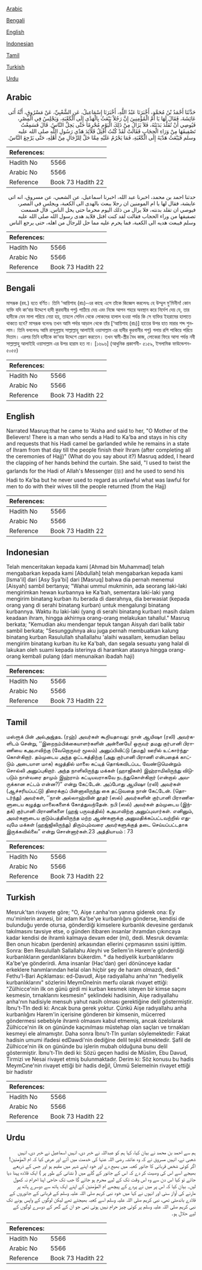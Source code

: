 [Arabic](#arabic)

[Bengali](#bengali)

[English](#english)

[Indonesian](#indonesian)

[Tamil](#tamil)

[Turkish](#turkish)

[Urdu](#urdu)

## Arabic


<div dir="rtl" lang="ar" style={{fontSize:'larger',backgroundColor:'#f8f9fa',padding:20}}>
حَدَّثَنَا أَحْمَدُ بْنُ مُحَمَّدٍ، أَخْبَرَنَا عَبْدُ اللَّهِ، أَخْبَرَنَا إِسْمَاعِيلُ، عَنِ الشَّعْبِيِّ، عَنْ مَسْرُوقٍ، أَنَّهُ أَتَى عَائِشَةَ، فَقَالَ لَهَا يَا أُمَّ الْمُؤْمِنِينَ إِنَّ رَجُلاً يَبْعَثُ بِالْهَدْىِ إِلَى الْكَعْبَةِ، وَيَجْلِسُ فِي الْمِصْرِ، فَيُوصِي أَنْ تُقَلَّدَ بَدَنَتُهُ، فَلاَ يَزَالُ مِنْ ذَلِكَ الْيَوْمِ مُحْرِمًا حَتَّى يَحِلَّ النَّاسُ‏.‏ قَالَ فَسَمِعْتُ تَصْفِيقَهَا مِنْ وَرَاءِ الْحِجَابِ فَقَالَتْ لَقَدْ كُنْتُ أَفْتِلُ قَلاَئِدَ هَدْىِ رَسُولِ اللَّهِ صلى الله عليه وسلم فَيَبْعَثُ هَدْيَهُ إِلَى الْكَعْبَةِ، فَمَا يَحْرُمُ عَلَيْهِ مِمَّا حَلَّ لِلرِّجَالِ مِنْ أَهْلِهِ، حَتَّى يَرْجِعَ النَّاسُ‏.‏
</div>
<div style={{backgroundColor:'#f8f9fa',padding:20, marginBottom: 10}}><table> <thead> <tr> <th>References:</th> <th></th> </tr> </thead> <tbody><tr><td>Hadith No</td><td>5566</td></tr><tr><td>Arabic No</td><td>5566</td></tr><tr><td>Reference</td><td>Book 73 Hadith 22</td></tr></tbody></table></div>


<div dir="rtl" lang="ar" style={{fontSize:'larger',backgroundColor:'#f8f9fa',padding:20}}>
حدثنا احمد بن محمد، اخبرنا عبد الله، اخبرنا اسماعيل، عن الشعبي، عن مسروق، انه اتى عايشة، فقال لها يا ام المومنين ان رجلا يبعث بالهدى الى الكعبة، ويجلس في المصر، فيوصي ان تقلد بدنته، فلا يزال من ذلك اليوم محرما حتى يحل الناس. قال فسمعت تصفيقها من وراء الحجاب فقالت لقد كنت افتل قلايد هدى رسول الله صلى الله عليه وسلم فيبعث هديه الى الكعبة، فما يحرم عليه مما حل للرجال من اهله، حتى يرجع الناس
</div>
<div style={{backgroundColor:'#f8f9fa',padding:20, marginBottom: 10}}><table> <thead> <tr> <th>References:</th> <th></th> </tr> </thead> <tbody><tr><td>Hadith No</td><td>5566</td></tr><tr><td>Arabic No</td><td>5566</td></tr><tr><td>Reference</td><td>Book 73 Hadith 22</td></tr></tbody></table></div>

## Bengali


<div dir="ltr" lang="bn" style={{fontSize:'larger',backgroundColor:'#f8f9fa',padding:20}}>
মাসরূক (রহ.) হতে বর্ণিত। তিনি ‘আয়িশাহ (রাঃ)-এর কাছে এসে তাঁকে জিজ্ঞেস করলেনঃ হে উম্মুল মু’মিনীন! কোন ব্যক্তি যদি কা‘বার উদ্দেশে হাদী কুরবানীর পশু) পাঠিয়ে দেয় এবং নিজে আপন শহরে অবস্থান করে নির্দেশ দেয় যে, তার হাদীকে যেন মালা পরিয়ে নেয়া হয়, তাহলে সেদিন থেকে লোকদের হালাল হওয়া পর্যন্ত কি সে ব্যক্তির ইহরামের হালাতে থাকতে হবে? মাসরূক বলেনঃ তখন আমি পর্দার আড়াল থেকে তাঁর [‘আয়িশাহ (রাঃ)] হাতের উপর হাত মারার শব্দ শুনলাম। তিনি বললেনঃ আমি রাসূলুল্লাহ সাল্লাল্লাহু আলাইহি ওয়াসাল্লাম এর হাদীর কুরবানীর পশু) গলায় রশি পাকিয়ে পরিয়ে দিতাম। এরপর তিনি হাদীকে কা‘বার উদ্দেশে প্রেরণ করতেন। তখন স্বামী-স্ত্রীর বৈধ কাজ, লোকেরা ফিরে আসা পর্যন্ত নবী সাল্লাল্লাহু আলাইহি ওয়াসাল্লাম এর উপর হারাম হত না। [১৬৯৬] (আধুনিক প্রকাশনী- ৫১৫৯, ইসলামিক ফাউন্ডেশন- ৫০৫৫)
</div>
<div style={{backgroundColor:'#f8f9fa',padding:20, marginBottom: 10}}><table> <thead> <tr> <th>References:</th> <th></th> </tr> </thead> <tbody><tr><td>Hadith No</td><td>5566</td></tr><tr><td>Arabic No</td><td>5566</td></tr><tr><td>Reference</td><td>Book 73 Hadith 22</td></tr></tbody></table></div>

## English


<div dir="ltr" lang="en" style={{fontSize:'larger',backgroundColor:'#f8f9fa',padding:20}}>
Narrated Masruq:that he came to 'Aisha and said to her, "O Mother of the Believers! There is a man who sends a Hadi to Ka'ba and stays in his city and requests that his Hadi camel be garlanded while he remains in a state of Ihram from that day till the people finish their Ihram (after completing all the ceremonies of Hajj)" (What do you say about it?) Masruq added, I heard the clapping of her hands behind the curtain. She said, "I used to twist the garlands for the Hadi of Allah's Messenger (ﷺ) and he used to send his Hadi to Ka'ba but he never used to regard as unlawful what was lawful for men to do with their wives till the people returned (from the Hajj)
</div>
<div style={{backgroundColor:'#f8f9fa',padding:20, marginBottom: 10}}><table> <thead> <tr> <th>References:</th> <th></th> </tr> </thead> <tbody><tr><td>Hadith No</td><td>5566</td></tr><tr><td>Arabic No</td><td>5566</td></tr><tr><td>Reference</td><td>Book 73 Hadith 22</td></tr></tbody></table></div>

## Indonesian


<div dir="ltr" lang="id" style={{fontSize:'larger',backgroundColor:'#f8f9fa',padding:20}}>
Telah menceritakan kepada kami [Ahmad bin Muhammad] telah mengabarkan kepada kami [Abdullah] telah mengabarkan kepada kami [Isma'il] dari [Asy Sya'bi] dari [Masruq] bahwa dia pernah menemui [Aisyah] sambil bertanya; "Wahai ummul mukminin, ada seorang laki-laki mengirimkan hewan kurbannya ke Ka'bah, sementara laki-laki yang mengirim binatang kurban itu berada di daerahnya, dia berwasiat (kepada orang yang di serahi binatang kurban) untuk mengalungi binatang kurbannya. Waktu itu laki-laki (yang di serahi binatang kurban) masih dalam keadaan ihram, hingga akhirnya orang-orang melakukan tahallul." Masruq berkata; "Kemudian aku mendengar tepuk tangan Aisyah dari balik tabir sambil berkata; "Sesungguhnya aku juga pernah membuatkan kalung binatang kurban Rasulullah shallallahu 'alaihi wasallam, kemudian beliau mengirim binatang kurban itu ke Ka'bah, dan segala sesuatu yang halal di lakukan oleh suami kepada isterinya di haramkan atasnya hingga orang-orang kembali pulang (dari menunaikan ibadah haji)
</div>
<div style={{backgroundColor:'#f8f9fa',padding:20, marginBottom: 10}}><table> <thead> <tr> <th>References:</th> <th></th> </tr> </thead> <tbody><tr><td>Hadith No</td><td>5566</td></tr><tr><td>Arabic No</td><td>5566</td></tr><tr><td>Reference</td><td>Book 73 Hadith 22</td></tr></tbody></table></div>

## Tamil


<div dir="ltr" lang="ta" style={{fontSize:'larger',backgroundColor:'#f8f9fa',padding:20}}>
மஸ்ரூக் பின் அல்அஜ்தஉ (ரஹ்) அவர்கள் கூறியதாவது: நான் ஆயிஷா (ரலி) அவர்களிடம் சென்று, ‘‘இறைநம்பிக்கையாளர்களின் அன்னையே! ஒருவர் தமது குர்பானி பிராணியை கஅபாவிற்கு (வேறொருவர் மூலம்) அனுப்பிவிட்டு (தமது) ஊரில் உட்கார்ந்துகொள்கிறார். தம்முடைய அந்த ஒட்டகத்திற்கு (அது குர்பானி பிராணி என்பதைக் காட்டும் அடையாள மாக) கழுத்தில் மாலை கட்டித் தொங்கவிடப்பட வேண்டுமென்றும் சொல்லி அனுப்புகிறார். அந்த நாளிலிருந்து மக்கள் (ஹாஜிகள்) இஹ்ராமிலிருந்து விடுபடும் நாள்வரை தாமும் இஹ்ராம் கட்டியவராகவே நடந்துகொள்கிறார் (என்றால் அவருக்கான சட்டம் என்ன?)” என்று கேட்டேன். அப்போது ஆயிஷா (ரலி) அவர்கள் (ஆச்சரியப்பட்டு) திரைக்குப் பின்னாலிருந்து கை தட்டுவதை நான் கேட்டேன். (தொடர்ந்து) அவர்கள், ‘‘நான் அல்லாஹ்வின் தூதர் (ஸல்) அவர்களின் குர்பானி பிராணிகளுடைய கழுத்து மாலைகளைக் கோத்துவந்தேன். நபி (ஸல்) அவர்கள் தம்முடைய (இந்தக்) குர்பானி பிராணிகளை (ஹஜ் பருவத்தில்) கஅபாவிற்கு அனுப்புவார்கள். எனினும், அவர்களுடைய குடும்பத்திலிருந்த மற்ற ஆண்களுக்கு அனுமதிக்கப்பட்டவற்றில் எதுவுமே மக்கள் (ஹஜ்ஜிலிருந்து) திரும்பும்வரை அவர்களுக்குத் தடை செய்யப்பட்டதாக இருக்கவில்லை” என்று சொன்னார்கள்.23 அத்தியாயம் : 73
</div>
<div style={{backgroundColor:'#f8f9fa',padding:20, marginBottom: 10}}><table> <thead> <tr> <th>References:</th> <th></th> </tr> </thead> <tbody><tr><td>Hadith No</td><td>5566</td></tr><tr><td>Arabic No</td><td>5566</td></tr><tr><td>Reference</td><td>Book 73 Hadith 22</td></tr></tbody></table></div>

## Turkish


<div dir="ltr" lang="tr" style={{fontSize:'larger',backgroundColor:'#f8f9fa',padding:20}}>
Mesruk'tan rivayete göre; "O, Aişe r.anha'nın yanına giderek ona: Ey mu'minlerin annesi, bir adam Ka'be'ye kurbanlığını gönderse, kendisi de bulunduğu yerde otursa, gönderdiği kimselere kurbanlık devesine gerdanıık takılmasını tavsiye etse, o günden itibaren insanlar ihramdan çıkıncaya kadar kendisi de ihramlı kalmaya devam eder (mi), dedi. Mesruk devamla: Ben onun hicabın (perdenin) arkasından ellerini çırpmasının sssini işittim. Sonra: Ben Resulullah Sallallahu Aleyhi ve Sellem'in Harem'e gönderdiği kurbanlıkların gerdanlıklarını bükerdim. ° da hediyelik kurbanlıklarını Ka'be'ye gönderirdi. Ama insanlar (Hac'dan) geri dönünceye kadar erkeklere hanımlarından helal olan hiçbir şey de haram olmazdı, dedi." Fethu'l-Bari Açıklaması: ed-Davudl, Aişe radıyallahu anha'nın "hediyelik kurbanlıklarını" sözlerini MeymOnelnin merfu olarak rivayet ettiği: "Zülhicce'nin ilk on günü girdi mi kurban kesmek isteyen bir kimse saçını kesmesin, tırnaklarını kesmesin" şeklindeki hadisinin, Aişe radıyallahu anha'nın hadisiyle mensuh yahut nasih olması gerektiğine delil göstermiştir. İbnu't-TIn dedi ki: Ancak buna gerek yoktur. Çünkü Aişe radıyallahu anha kurbanlığını Harem'in içerisine gönderen bir kimsenin, mücerred göndermesi sebebiyle ihramlı olmasını kabul etmemiş, ancak özelolarak Zülhicce'nin ilk on gününde kaçınılması müstehap olan saçları ve tırnakları kesmeyi ele almamıştır. Daha sonra İbnu't-TIn şunları söylemektedir: Fakat hadisin umumi ifadesi edDawdi'nin dediğine delil teşkil etmektedir. Şafil de Zülhicce'nin ilk on gününde bu işlerin mubah olduğuna bunu delil göstermiştir. İbnu't-TIn dedi ki: Sözü geçen hadisi de Müslim, Ebu Davud, Tirmizi ve Nesai rivayet etmiş bulunmaktadır. Derim ki: Söz konusu bu hadis MeymCıne'nin rivayet ettiği bir hadis değil, Ümmü Selemelnin rivayet ettiği bir hadistir
</div>
<div style={{backgroundColor:'#f8f9fa',padding:20, marginBottom: 10}}><table> <thead> <tr> <th>References:</th> <th></th> </tr> </thead> <tbody><tr><td>Hadith No</td><td>5566</td></tr><tr><td>Arabic No</td><td>5566</td></tr><tr><td>Reference</td><td>Book 73 Hadith 22</td></tr></tbody></table></div>

## Urdu


<div dir="rtl" lang="ur" style={{fontSize:'larger',backgroundColor:'#f8f9fa',padding:20}}>
ہم سے احمد بن محمد نے بیان کیا، کہا ہم کو عبداللہ نے خبر دی، انہیں اسماعیل نے خبر دی، انہیں شعبی نے، انہیں مسروق نے کہ وہ عائشہ رضی اللہ عنہا کی خدمت میں آئے اور عرض کیا کہ ام المؤمنین! اگر کوئی شخص قربانی کا جانور کعبہ میں بھیج دے اور خود اپنے شہر میں مقیم ہو اور جس کے ذریعے بھیجے اسے اس کی وصیت کر دے کہ اس کے جانور کے گلے میں ( نشانی کے طور پر ) ایک قلادہ پہنا دیا جائے تو کیا اس دن سے وہ اس وقت تک کے لیے محرم ہو جائے گا جب تک حاجی اپنا احرام نہ کھول لیں۔ بیان کیا کہ اس پر میں نے پردے کے پیچھے ام المؤمنین کے اپنے ایک ہاتھ سے دوسرے ہاتھ پر مارنے کی آواز سنی اور انہوں نے کہا میں خود نبی کریم صلی اللہ علیہ وسلم کے قربانی کے جانوروں کے قلادے باندھتی تھی، نبی کریم صلی اللہ علیہ وسلم اسے کعبہ بھیجتے تھے لیکن لوگوں کے واپس ہونے تک نبی کریم صلی اللہ علیہ وسلم پر کوئی چیز حرام نہیں ہوتی تھی جو ان کے گھر کے دوسرے لوگوں کے لیے حلال ہو۔
</div>
<div style={{backgroundColor:'#f8f9fa',padding:20, marginBottom: 10}}><table> <thead> <tr> <th>References:</th> <th></th> </tr> </thead> <tbody><tr><td>Hadith No</td><td>5566</td></tr><tr><td>Arabic No</td><td>5566</td></tr><tr><td>Reference</td><td>Book 73 Hadith 22</td></tr></tbody></table></div>